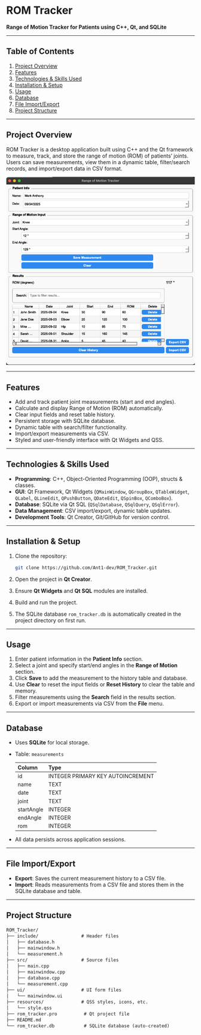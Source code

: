 # ROM Tracker

**Range of Motion Tracker for Patients using C++, Qt, and SQLite**

---

## Table of Contents

1. [Project Overview](#project-overview)
2. [Features](#features)
3. [Technologies & Skills Used](#technologies--skills-used)
4. [Installation & Setup](#installation--setup)
5. [Usage](#usage)
6. [Database](#database)
7. [File Import/Export](#file-importexport)
8. [Project Structure](#project-structure)

---

## Project Overview

ROM Tracker is a desktop application built using C++ and the Qt framework to measure, track, and store the range of motion (ROM) of patients’ joints. Users can save measurements, view them in a dynamic table, filter/search records, and import/export data in CSV format.

![ROM Tracker Screenshot](resources/ROM_Demo.png)

---

## Features

* Add and track patient joint measurements (start and end angles).
* Calculate and display Range of Motion (ROM) automatically.
* Clear input fields and reset table history.
* Persistent storage with SQLite database.
* Dynamic table with search/filter functionality.
* Import/export measurements via CSV.
* Styled and user-friendly interface with Qt Widgets and QSS.

---

## Technologies & Skills Used

* **Programming**: C++, Object-Oriented Programming (OOP), structs & classes.
* **GUI**: Qt Framework, Qt Widgets (`QMainWindow`, `QGroupBox`, `QTableWidget`, `QLabel`, `QLineEdit`, `QPushButton`, `QDateEdit`, `QSpinBox`, `QComboBox`).
* **Database**: SQLite via Qt SQL (`QSqlDatabase`, `QSqlQuery`, `QSqlError`).
* **Data Management**: CSV import/export, dynamic table updates.
* **Development Tools**: Qt Creator, Git/GitHub for version control.

---

## Installation & Setup

1. Clone the repository:

   ```bash
   git clone https://github.com/Ant1-dev/ROM_Tracker.git
   ```
2. Open the project in **Qt Creator**.
3. Ensure **Qt Widgets** and **Qt SQL** modules are installed.
4. Build and run the project.
5. The SQLite database `rom_tracker.db` is automatically created in the project directory on first run.

---

## Usage

1. Enter patient information in the **Patient Info** section.
2. Select a joint and specify start/end angles in the **Range of Motion** section.
3. Click **Save** to add the measurement to the history table and database.
4. Use **Clear** to reset the input fields or **Reset History** to clear the table and memory.
5. Filter measurements using the **Search** field in the results section.
6. Export or import measurements via CSV from the **File** menu.

---

## Database

* Uses **SQLite** for local storage.

* Table: `measurements`

  | Column     | Type                              |
  | ---------- | --------------------------------- |
  | id         | INTEGER PRIMARY KEY AUTOINCREMENT |
  | name       | TEXT                              |
  | date       | TEXT                              |
  | joint      | TEXT                              |
  | startAngle | INTEGER                           |
  | endAngle   | INTEGER                           |
  | rom        | INTEGER                           |

* All data persists across application sessions.

---

## File Import/Export

* **Export**: Saves the current measurement history to a CSV file.
* **Import**: Reads measurements from a CSV file and stores them in the SQLite database and table.

---

## Project Structure

```
ROM_Tracker/
├── include/                # Header files
│   ├── database.h
│   ├── mainwindow.h
│   └── measurement.h
├── src/                    # Source files
│   ├── main.cpp
│   ├── mainwindow.cpp
│   ├── database.cpp
│   └── measurement.cpp
├── ui/                     # UI form files
│   └── mainwindow.ui
├── resources/              # QSS styles, icons, etc.
│   └── style.qss
├── rom_tracker.pro          # Qt project file
├── README.md
└── rom_tracker.db           # SQLite database (auto-created)
```
